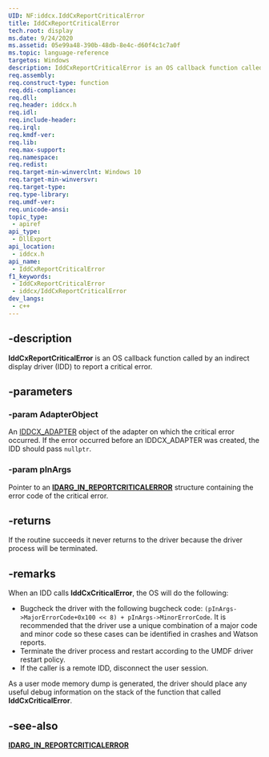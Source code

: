 ```yaml
---
UID: NF:iddcx.IddCxReportCriticalError
title: IddCxReportCriticalError
tech.root: display
ms.date: 9/24/2020
ms.assetid: 05e99a48-390b-48db-8e4c-d60f4c1c7a0f
ms.topic: language-reference
targetos: Windows
description: IddCxReportCriticalError is an OS callback function called by an indirect display driver (IDD) to report a critical error.
req.assembly: 
req.construct-type: function
req.ddi-compliance: 
req.dll: 
req.header: iddcx.h
req.idl: 
req.include-header: 
req.irql: 
req.kmdf-ver: 
req.lib: 
req.max-support: 
req.namespace: 
req.redist: 
req.target-min-winverclnt: Windows 10
req.target-min-winversvr: 
req.target-type: 
req.type-library: 
req.umdf-ver: 
req.unicode-ansi: 
topic_type:
 - apiref
api_type:
 - DllExport
api_location:
 - iddcx.h
api_name:
 - IddCxReportCriticalError
f1_keywords:
 - IddCxReportCriticalError
 - iddcx/IddCxReportCriticalError
dev_langs:
 - c++
---
```


## -description

**IddCxReportCriticalError** is an OS callback function called by an indirect display driver (IDD) to report a critical error.

## -parameters

### -param AdapterObject

An [IDDCX_ADAPTER](/windows-hardware/drivers/display/iddcx-objects) object of the adapter on which the critical error occurred. If the error occurred before an IDDCX_ADAPTER was created, the IDD should pass ```nullptr```.

### -param pInArgs

Pointer to an [**IDARG_IN_REPORTCRITICALERROR**](ns-iddcx-idarg_in_reportcriticalerror.md) structure containing the error code of the critical error.

## -returns

If the routine succeeds it never returns to the driver because the driver process will be terminated.

## -remarks

When an IDD calls **IddCxCriticalError**, the OS will do the following:

* Bugcheck the driver with the following bugcheck code: ```(pInArgs->MajorErrorCode+0x100 << 8) + pInArgs->MinorErrorCode```. It is recommended that the driver use a unique combination of a major code and minor code so these cases can be identified in crashes and Watson reports.
* Terminate the driver process and restart according to the UMDF driver restart policy.
* If the caller is a remote IDD, disconnect the user session.

As a user mode memory dump is generated, the driver should place any useful debug information on the stack of the function that called **IddCxCriticalError**.

## -see-also

[**IDARG_IN_REPORTCRITICALERROR**](ns-iddcx-idarg_in_reportcriticalerror.md)
